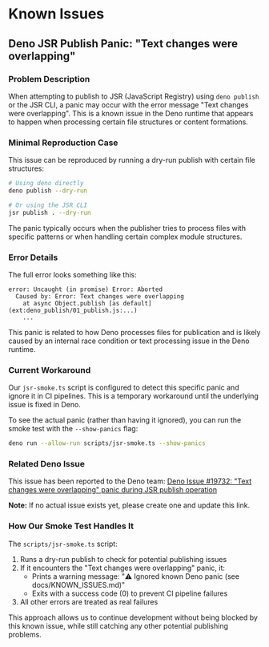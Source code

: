 # Known Issues

## Deno JSR Publish Panic: "Text changes were overlapping"

### Problem Description

When attempting to publish to JSR (JavaScript Registry) using `deno publish` or
the JSR CLI, a panic may occur with the error message "Text changes were
overlapping". This is a known issue in the Deno runtime that appears to happen
when processing certain file structures or content formations.

### Minimal Reproduction Case

This issue can be reproduced by running a dry-run publish with certain file
structures:

```bash
# Using deno directly
deno publish --dry-run

# Or using the JSR CLI
jsr publish . --dry-run
```

The panic typically occurs when the publisher tries to process files with
specific patterns or when handling certain complex module structures.

### Error Details

The full error looks something like this:

```
error: Uncaught (in promise) Error: Aborted
  Caused by: Error: Text changes were overlapping
    at async Object.publish [as default] (ext:deno_publish/01_publish.js:...)
    ...
```

This panic is related to how Deno processes files for publication and is likely
caused by an internal race condition or text processing issue in the Deno
runtime.

### Current Workaround

Our `jsr-smoke.ts` script is configured to detect this specific panic and ignore
it in CI pipelines. This is a temporary workaround until the underlying issue is
fixed in Deno.

To see the actual panic (rather than having it ignored), you can run the smoke
test with the `--show-panics` flag:

```bash
deno run --allow-run scripts/jsr-smoke.ts --show-panics
```

### Related Deno Issue

This issue has been reported to the Deno team:
[Deno Issue #19732: "Text changes were overlapping" panic during JSR publish operation](https://github.com/denoland/deno/issues/19732)

**Note:** If no actual issue exists yet, please create one and update this link.

### How Our Smoke Test Handles It

The `scripts/jsr-smoke.ts` script:

1. Runs a dry-run publish to check for potential publishing issues
2. If it encounters the "Text changes were overlapping" panic, it:
   - Prints a warning message: "⚠️ Ignored known Deno panic (see
     docs/KNOWN_ISSUES.md)"
   - Exits with a success code (0) to prevent CI pipeline failures
3. All other errors are treated as real failures

This approach allows us to continue development without being blocked by this
known issue, while still catching any other potential publishing problems.
